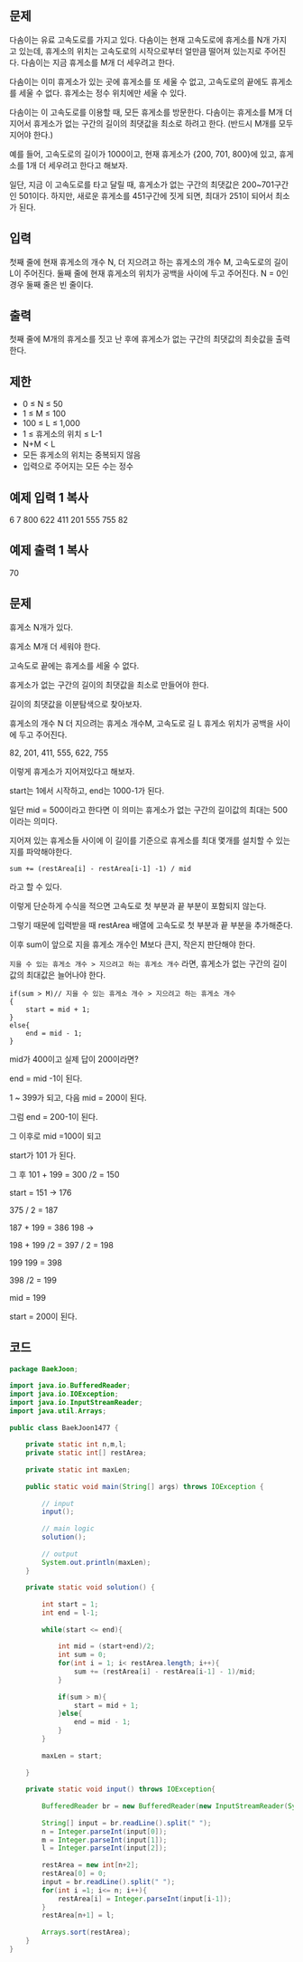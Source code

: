 ## 문제

다솜이는 유료 고속도로를 가지고 있다. 다솜이는 현재 고속도로에 휴게소를 N개 가지고 있는데, 휴게소의 위치는 고속도로의 시작으로부터 얼만큼 떨어져 있는지로 주어진다. 다솜이는 지금 휴게소를 M개 더 세우려고 한다.

다솜이는 이미 휴게소가 있는 곳에 휴게소를 또 세울 수 없고, 고속도로의 끝에도 휴게소를 세울 수 없다. 휴게소는 정수 위치에만 세울 수 있다.

다솜이는 이 고속도로를 이용할 때, 모든 휴게소를 방문한다. 다솜이는 휴게소를 M개 더 지어서 휴게소가 없는 구간의 길이의 최댓값을 최소로 하려고 한다. (반드시 M개를 모두 지어야 한다.)

예를 들어, 고속도로의 길이가 1000이고, 현재 휴게소가 {200, 701, 800}에 있고, 휴게소를 1개 더 세우려고 한다고 해보자.

일단, 지금 이 고속도로를 타고 달릴 때, 휴게소가 없는 구간의 최댓값은 200~701구간인 501이다. 하지만, 새로운 휴게소를 451구간에 짓게 되면, 최대가 251이 되어서 최소가 된다.

## 입력

첫째 줄에 현재 휴게소의 개수 N, 더 지으려고 하는 휴게소의 개수 M, 고속도로의 길이 L이 주어진다. 둘째 줄에 현재 휴게소의 위치가 공백을 사이에 두고 주어진다. N = 0인 경우 둘째 줄은 빈 줄이다.

## 출력

첫째 줄에 M개의 휴게소를 짓고 난 후에 휴게소가 없는 구간의 최댓값의 최솟값을 출력한다.

## 제한

- 0 ≤ N ≤ 50
- 1 ≤ M ≤ 100
- 100 ≤ L ≤ 1,000
- 1 ≤ 휴게소의 위치 ≤ L-1
- N+M < L
- 모든 휴게소의 위치는 중복되지 않음
- 입력으로 주어지는 모든 수는 정수

## 예제 입력 1 복사

6 7 800
622 411 201 555 755 82

## 예제 출력 1 복사

70

## 문제

휴게소 N개가 있다.

휴게소 M개 더 세워야 한다.

고속도로 끝에는 휴게소를 세울 수 없다.

휴게소가 없는 구간의 길이의 최댓값을 최소로 만들어야 한다.

길이의 최댓값을 이분탐색으로 찾아보자.

휴게소의 개수 N 더 지으려는 휴게소 개수M, 고속도로 길 L
휴게소 위치가 공백을 사이에 두고 주어진다.

82, 201, 411, 555, 622, 755

이렇게 휴게소가 지어져있다고 해보자.

start는 1에서 시작하고, end는 1000-1가 된다.

일단 mid = 500이라고 한다면 이 의미는 휴게소가 없는 구간의 길이값의 최대는 500이라는 의미다.

지어져 있는 휴게소들 사이에 이 길이를 기준으로 휴게소를 최대 몇개를 설치할 수 있는지를 파악해야한다.

`sum += (restArea[i] - restArea[i-1] -1) / mid`

라고 할 수 있다.

이렇게 단순하게 수식을 적으면 고속도로 첫 부분과 끝 부분이 포함되지 않는다.

그렇기 때문에 입력받을 때 restArea 배열에 고속도로 첫 부분과 끝 부분을 추가해준다.

이후 sum이 앞으로 지을 휴게소 개수인 M보다 큰지, 작은지 판단해야 한다.

`지을 수 있는 휴게소 개수 > 지으려고 하는 휴게소 개수` 라면, 휴게소가 없는 구간의 길이값의 최대값은 늘어나야 한다.


```
if(sum > M)// 지을 수 있는 휴게소 개수 > 지으려고 하는 휴게소 개수
{
	start = mid + 1;
}
else{
	end = mid - 1;
}
```

mid가 400이고 실제 답이 200이라면?

end = mid -1이 된다.

1 ~ 399가 되고, 다음 mid = 200이 된다.

그럼 end = 200-1이 된다.

그 이후로 mid =100이 되고

start가 101 가 된다.

그 후 101 + 199 = 300 /2 = 150

start = 151 -> 176 

375 / 2 = 187

187 + 199 = 386
198 ->

198 + 199 /2 = 397 / 2  = 198

199 199 = 398

398 /2 = 199

mid = 199

start = 200이 된다.


## 코드


```java
package BaekJoon;  
  
import java.io.BufferedReader;  
import java.io.IOException;  
import java.io.InputStreamReader;  
import java.util.Arrays;  
  
public class BaekJoon1477 {  
  
    private static int n,m,l;  
    private static int[] restArea;  
  
    private static int maxLen;  
  
    public static void main(String[] args) throws IOException {  
  
        // input  
        input();  
  
        // main logic  
        solution();  
  
        // output  
        System.out.println(maxLen);  
    }  
  
    private static void solution() {  
  
        int start = 1;  
        int end = l-1;  
  
        while(start <= end){  
  
            int mid = (start+end)/2;  
            int sum = 0;  
            for(int i = 1; i< restArea.length; i++){  
                sum += (restArea[i] - restArea[i-1] - 1)/mid;  
            }  
  
            if(sum > m){  
                start = mid + 1;  
            }else{  
                end = mid - 1;  
            }  
        }  
  
        maxLen = start;  
  
    }  
  
    private static void input() throws IOException{  
  
        BufferedReader br = new BufferedReader(new InputStreamReader(System.in));  
  
        String[] input = br.readLine().split(" ");  
        n = Integer.parseInt(input[0]);  
        m = Integer.parseInt(input[1]);  
        l = Integer.parseInt(input[2]);  
  
        restArea = new int[n+2];  
        restArea[0] = 0;  
        input = br.readLine().split(" ");  
        for(int i =1; i<= n; i++){  
            restArea[i] = Integer.parseInt(input[i-1]);  
        }  
        restArea[n+1] = l;  
  
        Arrays.sort(restArea);  
    }  
}
``` 
